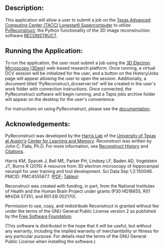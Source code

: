 Description:
-----------------------

This application will allow a user to submit a job on the [Texas Advanced Computing Center (TACC)](https://www.tacc.utexas.edu/) [Lonestar6 Supercomputer](https://www.tacc.utexas.edu/systems/lonestar6) to utilize [PyReconstruct](https://github.com/SynapseWeb/pyReconstruct#pyreconstruct); the Python functionality of the 3D image reconstruction software [RECONSTRUCT](https://synapseweb.clm.utexas.edu/software-0).

Running the Application:
-----------------------
To run the application, the user must submit a job using the [3D Electron Microscopy (3Dem)](https://3dem.org/) web-based research platform. Once running, a virtual DCV session will be initialized for the user, and a button on the History/Jobs page will appear allowing the user to open the session. Additionally, a document titled 'PyReconstruct_dcvserver.txt' will be created in the user's work folder with connection instructions. Once connected, the PyReconstruct software will begin running, and a Tapis jobs archive folder will appear on the desktop for the user's convenience.

For instructions on using PyReconstruct, please see the [documentation](https://github.com/SynapseWeb/pyReconstruct#the-main-window).

 Acknowledgements:
---------------------

PyReconstruct was developed by the [Harris Lab](https://synapseweb.clm.utexas.edu/harrislab) of the [University of Texas at Austin's](https://www.utexas.edu/) [Center for Learning and Memory](https://clm.utexas.edu/). Reconstruct was written by John C. Fiala, Ph.D. For more information, see [Reconstruct History](https://sites.cns.utexas.edu/synapseweb/reconstruct-history) and [Citations](https://sites.cns.utexas.edu/synapseweb/citations).

Harris KM, Spacek J, Bell ME, Parker PH, Lindsey LF, Baden AD, Vogelstein JT, Burns R (2015) A resource from 3D electron microscopy of hippocampal neuropil for user training and tool development. Sci Data Sep 1;2:150046. PMCID: PMC4555877. ([PDF](https://sites.cns.utexas.edu/sites/default/files/synapseweb/files/2015_sci_data_harris_burns_a_resource_from_3dem.pdf); [Tables](http://www.nature.com/articles/sdata201546/fig_tab)) 

Reconstruct was created with funding, in part, from the National Institutes of Health and the Human Brain Project under grants (P30 HD18655, R01 MH/DA 57351, and R01 EB 002170).

Permission to use, copy, and redistribute Reconstruct is granted without fee under the terms of the GNU General Public License version 2 as published by the [Free Software Foundation](http://www.gnu.org/). 

(This software is distributed in the hope that it will be useful, but without any warranty, including the implied warranty of merchantibility or fitness for any particular purpose. For details read the terms of the GNU General Public License when installing the software.)
